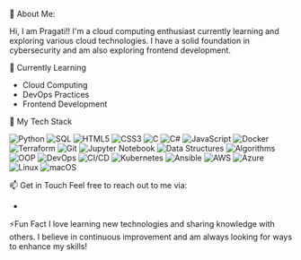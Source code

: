💫 About Me:


Hi, I am Pragati!!
I'm a cloud computing enthusiast currently learning and exploring various cloud technologies. I have a solid foundation in cybersecurity and am also exploring frontend development. 


🌱 Currently Learning
- Cloud Computing
- DevOps Practices
- Frontend Development


🚀 My Tech Stack

![Python](https://img.shields.io/badge/Python-3776AB?style=for-the-badge&logo=python&logoColor=white)
![SQL](https://img.shields.io/badge/SQL-003B57?style=for-the-badge&logo=mysql&logoColor=white)
![HTML5](https://img.shields.io/badge/HTML5-E34F26?style=for-the-badge&logo=html5&logoColor=white)
![CSS3](https://img.shields.io/badge/CSS3-1572B6?style=for-the-badge&logo=css3&logoColor=white)
![C](https://img.shields.io/badge/C-A8B9CC?style=for-the-badge&logo=c&logoColor=white)
![C#](https://img.shields.io/badge/C%23-239120?style=for-the-badge&logo=c-sharp&logoColor=white)
![JavaScript](https://img.shields.io/badge/JavaScript-F7DF1E?style=for-the-badge&logo=javascript&logoColor=black)
![Docker](https://img.shields.io/badge/Docker-2496ED?style=for-the-badge&logo=docker&logoColor=white)
![Terraform](https://img.shields.io/badge/Terraform-7B42BC?style=for-the-badge&logo=terraform&logoColor=white)
![Git](https://img.shields.io/badge/Git-F05033?style=for-the-badge&logo=git&logoColor=white)
![Jupyter Notebook](https://img.shields.io/badge/Jupyter%20Notebook-F37626?style=for-the-badge&logo=jupyter&logoColor=white)
![Data Structures](https://img.shields.io/badge/Data%20Structures-FF5733?style=for-the-badge&logo=appveyor&logoColor=white) ![Algorithms](https://img.shields.io/badge/Algorithms-DAF7A6?style=for-the-badge&logo=codeigniter&logoColor=black) ![OOP](https://img.shields.io/badge/OOP-C70039?style=for-the-badge&logo=kotlin&logoColor=white) ![DevOps](https://img.shields.io/badge/DevOps-000000?style=for-the-badge&logo=devops&logoColor=white)
![CI/CD](https://img.shields.io/badge/CI%2FCD-000000?style=for-the-badge&logo=circleci&logoColor=white)
![Kubernetes](https://img.shields.io/badge/Kubernetes-326CE5?style=for-the-badge&logo=kubernetes&logoColor=white)
![Ansible](https://img.shields.io/badge/Ansible-EE0000?style=for-the-badge&logo=ansible&logoColor=white)
![AWS](https://img.shields.io/badge/AWS-232F3E?style=for-the-badge&logo=amazon-aws&logoColor=white)
![Azure](https://img.shields.io/badge/Azure-0078D4?style=for-the-badge&logo=microsoft-azure&logoColor=white)
![Linux](https://img.shields.io/badge/Linux-FCC624?style=for-the-badge&logo=linux&logoColor=black)
![macOS](https://img.shields.io/badge/macOS-000000?style=for-the-badge&logo=apple&logoColor=white)



📫 Get in Touch
Feel free to reach out to me via:
- [LinkedIn]: https://www.linkedin.com/in/pragati-palabhavi/


⚡Fun Fact
I love learning new technologies and sharing knowledge with others. I believe in continuous improvement and am always looking for ways to enhance my skills!

